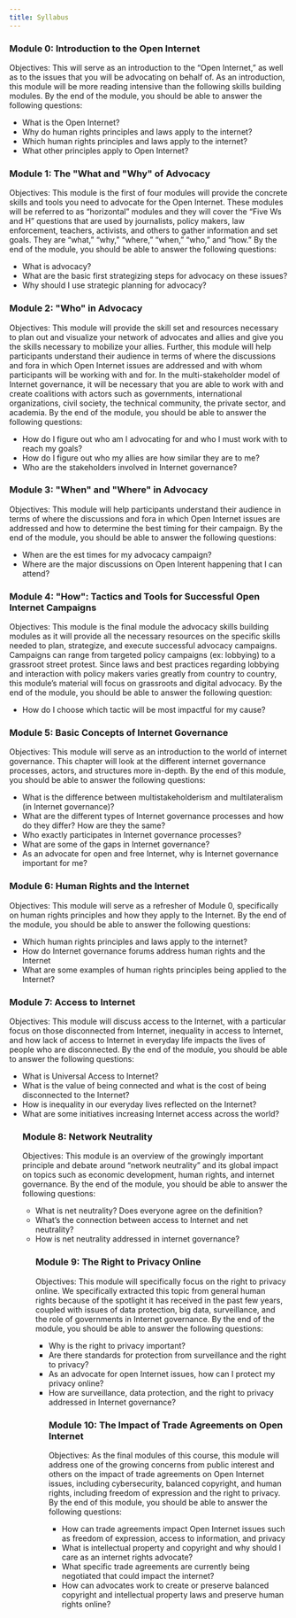 ```yaml
---
title: Syllabus
---
```


### Module 0: Introduction to the Open Internet

Objectives: This will serve as an introduction to the “Open Internet,” as well as to the issues that you will be advocating on behalf of. As an introduction, this module will be more reading intensive than the following skills building modules. By the end of the module, you should be able to answer the following questions:
<ul><li> What is the Open Internet?
<li> Why do human rights principles and laws apply to the internet?
<li> Which human rights principles and laws apply to the internet? 
<li> What other principles apply to Open Internet?
</ul>

### Module 1: The "What and "Why" of Advocacy

Objectives: This module is the first of four modules will provide the concrete skills and tools you need to advocate for the Open Internet. These modules will be referred to as “horizontal” modules and they will cover the “Five Ws and H” questions that are used by journalists, policy makers, law enforcement, teachers, activists, and others to gather information and set goals. They are “what,” “why,” “where,” “when,” “who,” and “how.” By the end of the module, you should be able to answer the following questions:
<ul><li> What is advocacy?
<li> What are the basic first strategizing steps for advocacy on these issues?
<li> Why should I use strategic planning for advocacy?
</ul>

### Module 2: "Who" in Advocacy

Objectives: This module will provide the skill set and resources necessary to plan out and visualize your network of advocates and allies and give you the skills necessary to mobilize your allies. Further, this module will help participants understand their audience in terms of where the discussions and fora in which Open Internet issues are addressed and with whom participants will be working with and for. In the multi-stakeholder model of Internet governance, it will be necessary that you are able to work with and create coalitions with actors such as governments, international organizations, civil society, the technical community, the private sector, and academia. By the end of the module, you should be able to answer the following questions:
<ul><li>How do I figure out who am I advocating for and who I must work with to reach my goals?
<li> How do I figure out who my allies are how similar they are to me?
<li> Who are the stakeholders involved in Internet governance?
</ul>

### Module 3: "When" and "Where" in Advocacy

Objectives: This module will help participants understand their audience in terms of where the discussions and fora in which Open Internet issues are addressed and how to determine the best timing for their campaign. By the end of the module, you should be able to answer the following questions:
<ul><li> When are the est times for my advocacy campaign?
<li> Where are the major discussions on Open Interent happening that I can attend?
</ul>

### Module 4: "How": Tactics and Tools for Successful Open Internet Campaigns

Objectives: This module is the final module the advocacy skills building modules as it will provide all the necessary resources on the specific skills needed to plan, strategize, and execute successful advocacy campaigns. Campaigns can range from targeted policy campaigns (ex: lobbying) to a grassroot street protest. Since laws and best practices regarding lobbying and interaction with policy makers varies greatly from country to country, this module’s material will focus on grassroots and digital advocacy. By the end of the module, you should be able to answer the following question:
<ul><li> How do I choose which tactic will be most impactful for my cause?
</ul>

### Module 5: Basic Concepts of Internet Governance

Objectives: This module will serve as an introduction to the world of internet governance. This chapter will look at the different internet governance processes, actors, and structures more in-depth. By the end of this module, you should be able to answer the following questions:
<ul><li> What is the difference between multistakeholderism and multilateralism (in Internet governance)?
<li> What are the different types of Internet governance processes and how do they differ? How are they the same?
<li> Who exactly participates in Internet governance processes?
<li> What are some of the gaps in Internet governance?
<li> As an advocate for open and free Internet, why is Internet governance important for me?
</ul>

### Module 6: Human Rights and the Internet

Objectives: This module will serve as a refresher of Module 0, specifically on human rights principles and how they apply to the Internet. By the end of the module, you should be able to answer the following questions:
<ul><li> Which human rights principles and laws apply to the internet?
<li> How do Internet governance forums address human rights and the Internet 
<li> What are some examples of human rights principles being applied to the Internet?
</ul>

### Module 7: Access to Internet

Objectives: This module will discuss access to the Internet, with a particular focus on those disconnected from Internet, inequality in access to Internet, and how lack of access to Internet in everyday life impacts the lives of people who are disconnected. By the end of the module, you should be able to answer the following questions:
<ul><li> What is Universal Access to Internet?
<li> What is the value of being connected and what is the cost of being disconnected to the Internet? 
<li> How is inequality in our everyday lives reflected on the Internet? 
<li> What are some initiatives increasing Internet access across the world?

### Module 8: Network Neutrality

Objectives: This module is an overview of the growingly important principle and debate around “network neutrality” and its global impact on topics such as economic development, human rights, and internet governance.  By the end of the module, you should be able to answer the following questions:
<ul> <li> What is net neutrality? Does everyone agree on the definition?
<li> What’s the connection between access to Internet and net neutrality?
<li> How is net neutrality addressed in internet governance?

### Module 9: The Right to Privacy Online

Objectives: This module will specifically focus on the right to privacy online. We specifically extracted this topic from general human rights because of the spotlight it has received in the past few years, coupled with issues of data protection, big data, surveillance, and the role of governments in Internet governance. By the end of the module, you should be able to answer the following questions:
<ul><li> Why is the right to privacy important?
<li> Are there standards for protection from surveillance and the right to privacy?
<li> As an advocate for open Internet issues, how can I protect my privacy online?
<li> How are surveillance, data protection, and the right to privacy addressed in Internet governance?

### Module 10: The Impact of Trade Agreements on Open Internet

Objectives: As the final modules of this course, this module will address one of the growing concerns from public interest and others on the impact of trade agreements on Open Internet issues, including cybersecurity, balanced copyright, and human rights, including freedom of expression and the right to privacy. By the end of this module, you should be able to answer the following questions:
<ul><li> How can trade agreements impact Open Internet issues such as freedom of expression, access to information, and privacy
<li> What is intellectual property and copyright and why should I care as an internet rights advocate?
<li> What specific trade agreements are currently being negotiated that could impact the internet?
<li> How can advocates work to create or preserve balanced copyright and intellectual property laws and preserve human rights online?
</ul>
